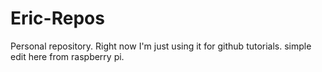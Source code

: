 # Eric-Repos
Personal repository. Right now I'm just using it for github tutorials.
simple edit here from raspberry pi.
